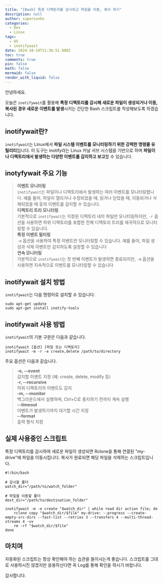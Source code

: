 ```yaml
---
title: "[Bash] 특정 디렉토리를 감시하고 파일을 이동, 복사 하기"
description: null
author: supersunho
categories:
  - Dev
  - Linux
tags:
  - OS
  - inotifywait
date: 2024-10-24T11:36:51.908Z
toc: true
comments: true
pin: false
math: false
mermaid: false
render_with_liquid: false 
---
```

안녕하세요.

오늘은 `inotifywait`를 활용해 **특정 디렉토리를 감시해 새로운 파일이 생성되거나 이동, 복사된 경우 새로운 이벤트를 발생**시키는 간단한 Bash 스크립트를 작성해보도록 하겠습니다. 

## inotifywait란?
`inotifywait`는 Linux에서 **파일 시스템 이벤트를 모니터링하기 위한 강력한 명령줄 유틸리티**입니다. 이 도구는 inotify라는 Linux 커널 서브 시스템을 기반으로 하며 **파일이나 디렉토리에서 발생하는 다양한 이벤트를 감지하고 보고**할 수 있습니다.  

## inotyfywait 주요 기능
>**이벤트 모니터링**
<br />`inotifywait`는 파일이나 디렉토리에서 발생하는 여러 이벤트를 모니터링합니다. 예를 들어, 파일이 열리거나 수정되었을 때, 읽거나 닫았을 때, 이동되거나 삭제되었을 때 등의 이벤트를 감지할 수 있습니다.
<br />**디렉토리 트리 모니터링**
<br />기본적으로 `inotifywait`는 지정된 디렉토리 내의 파일만 모니터링하지만, `-r` 옵션을 사용하면 하위 디렉토리를 포함한 전체 디렉토리 트리를 재귀적으로 모니터링할 수 있습니다.
<br />**특정 이벤트 필터링**
<br />`-e` 옵션을 사용하여 특정 이벤트만 모니터링할 수 있습니다. 예를 들어, 파일 생성과 삭제 이벤트만 감지하도록 설정할 수 있습니다
<br />**연속 모니터링** 
<br />기본적으로 `inotifywait`는 첫 번째 이벤트가 발생하면 종료되지만, `-m` 옵션을 사용하면 지속적으로 이벤트를 모니터링할 수 있습니다

## inotifywait 설치 방법
`inotifywait`는 다음 명령어로 설치할 수 있습니다.
```shell
sudo apt-get update
sudo apt-get install inotify-tools
```

## inotifywait 사용 방법
`inotifywait`의 기본 구문은 다음과 같습니다.
```shell
inotifywait [옵션] [파일 또는 디렉토리]
inotifywait -m -r -e create,delete /path/to/directory
```
주요 옵션은 다음과 같습니다.
>**-e, --event**
<br />감지할 이벤트 지정 (예: create, delete, modify 등)
<br />**-r, --recursive**
<br />하위 디렉토리의 이벤트도 감지
<br />**-m, --monitor**
<br />백그라운드에서 실행하며, Ctrl+C로 중지하기 전까지 계속 실행
<br />**--timeout**
<br />이벤트가 발생하기까지 대기할 시간 지정
<br />**--format**
<br />출력 형식 지정

## 실제 사용중인 스크립트
특정 디렉토리를 감시하여 새로운 파일이 생성되면 Rclone을 통해 연결된 "my-drive"에 파일을 이동시킵니다. 복사가 완료되면 해당 파일을 삭제하는 스크립트입니다.
```shell
#!/bin/bash

# 감시할 폴더
watch_dir="/path/to/watch_folder"

# 파일을 이동할 폴더
dest_dir="/path/to/destination_folder"

inotifywait -m -e create "$watch_dir" | while read dir action file; do
    rclone copy "$watch_dir/$file" my-drive: --progress --create-empty-src-dirs --fast-list --retries 3 --transfers 4 --multi-thread-streams 4 -vv
    rm -rf "$watch_dir/$file"
done
```

## 마치며
자동화된 스크립트는 항상 확인해야 하는 습관을 들이시는게 좋습니다. 스크립트를 그대로 사용하시진 않겠지만 응용하신다면 꼭 Log를 통해 확인을 하시기 바랍니다.

감사합니다.